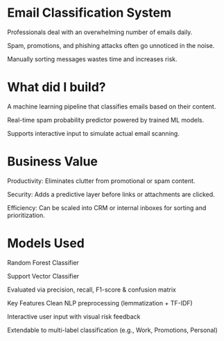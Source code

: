 #  Email Classification System

Professionals deal with an overwhelming number of emails daily.

Spam, promotions, and phishing attacks often go unnoticed in the noise.

Manually sorting messages wastes time and increases risk.

# What did I build?
A machine learning pipeline that classifies emails based on their content.

Real-time spam probability predictor powered by trained ML models.

Supports interactive input to simulate actual email scanning.

# Business Value
Productivity: Eliminates clutter from promotional or spam content.

Security: Adds a predictive layer before links or attachments are clicked.

Efficiency: Can be scaled into CRM or internal inboxes for sorting and prioritization.

# Models Used
Random Forest Classifier

Support Vector Classifier

Evaluated via precision, recall, F1-score & confusion matrix

Key Features
Clean NLP preprocessing (lemmatization + TF-IDF)

Interactive user input with visual risk feedback

Extendable to multi-label classification (e.g., Work, Promotions, Personal)

